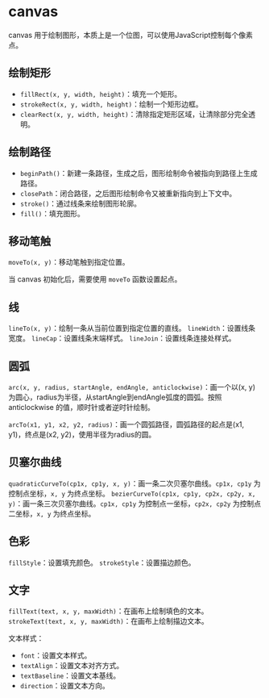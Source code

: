 # canvas
canvas 用于绘制图形，本质上是一个位图，可以使用JavaScript控制每个像素点。

## 绘制矩形
- `fillRect(x, y, width, height)`：填充一个矩形。
- `strokeRect(x, y, width, height)`：绘制一个矩形边框。
- `clearRect(x, y, width, height)`：清除指定矩形区域，让清除部分完全透明。

## 绘制路径
- `beginPath()`：新建一条路径，生成之后，图形绘制命令被指向到路径上生成路径。
- `closePath`：闭合路径，之后图形绘制命令又被重新指向到上下文中。
- `stroke()`：通过线条来绘制图形轮廓。
- `fill()`：填充图形。

## 移动笔触
`moveTo(x, y)`：移动笔触到指定位置。

当 canvas 初始化后，需要使用 `moveTo` 函数设置起点。

## 线
`lineTo(x, y)`：绘制一条从当前位置到指定位置的直线。
`lineWidth`：设置线条宽度。
`lineCap`：设置线条末端样式。
`lineJoin`：设置线条连接处样式。

## 圆弧
`arc(x, y, radius, startAngle, endAngle, anticlockwise)`：画一个以(x, y)为圆心，radius为半径，从startAngle到endAngle弧度的圆弧。按照 anticlockwise 的值，顺时针或者逆时针绘制。

`arcTo(x1, y1, x2, y2, radius)`：画一个圆弧路径，圆弧路径的起点是(x1, y1)，终点是(x2, y2)，使用半径为radius的圆。

## 贝塞尔曲线
`quadraticCurveTo(cp1x, cp1y, x, y)`：画一条二次贝塞尔曲线。`cp1x, cp1y` 为控制点坐标，`x, y` 为终点坐标。
`bezierCurveTo(cp1x, cp1y, cp2x, cp2y, x, y)`：画一条三次贝塞尔曲线。`cp1x, cp1y` 为控制点一坐标，`cp2x, cp2y` 为控制点二坐标，`x, y` 为终点坐标。 

## 色彩
`fillStyle`：设置填充颜色。
`strokeStyle`：设置描边颜色。

## 文字
`fillText(text, x, y, maxWidth)`：在画布上绘制填色的文本。
`strokeText(text, x, y, maxWidth)`：在画布上绘制描边文本。

文本样式：
- `font`：设置文本样式。
- `textAlign`：设置文本对齐方式。
- `textBaseline`：设置文本基线。
- `direction`：设置文本方向。
